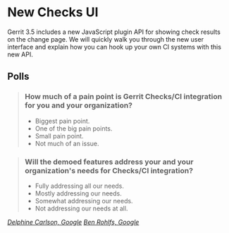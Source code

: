 # New Checks UI

Gerrit 3.5 includes a new JavaScript plugin API for showing check results on
the change page. We will quickly walk you through the new user interface and
explain how you can hook up your own CI systems with this new API.

## Polls

> ### How much of a pain point is Gerrit Checks/CI integration for you and your organization?
> - Biggest pain point.
> - One of the big pain points.
> - Small pain point.
> - Not much of an issue.

> ### Will the demoed features address your and your organization's needs for Checks/CI integration?
> - Fully addressing all our needs.
> - Mostly addressing our needs.
> - Somewhat addressing our needs.
> - Not addressing our needs at all.

*[Delphine Carlson, Google](../speakers.md#delphinec)*
*[Ben Rohlfs, Google](../speakers.md#brohlfs)*